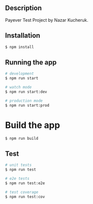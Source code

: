  
## Description
Payever Test Project by Nazar Kucheruk.

## Installation

```bash
$ npm install
```

## Running the app

```bash
# development
$ npm run start

# watch mode
$ npm run start:dev

# production mode
$ npm run start:prod
```

# Build the app


```bash
$ npm run build
```



## Test

```bash
# unit tests
$ npm run test

# e2e tests
$ npm run test:e2e

# test coverage
$ npm run test:cov
```